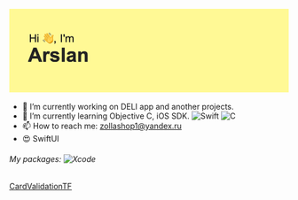 ![](header.png)
- 🔭 I’m currently working on DELI app and another projects.
- 🌱 I’m currently learning Objective C, iOS SDK. ![Swift](https://img.shields.io/badge/swift-F54A2A?style=for-the-badge&logo=swift&logoColor=white) ![C](https://img.shields.io/badge/c-%2300599C.svg?style=for-the-badge&logo=c&logoColor=white)
- 📫 How to reach me: zollashop1@yandex.ru
- 😍 SwiftUI 

###### My packages: ![Xcode](https://img.shields.io/badge/Xcode-007ACC?style=for-the-badge&logo=Xcode&logoColor=white)

[CardValidationTF](https://github.com/auranebes/CardValidationTF)

<!--
**auranebes/auranebes** is a ✨ _special_ ✨ repository because its `README.md` (this file) appears on your GitHub profile.


Here are some ideas to get you started:

- 🔭 I’m currently working on ...
- 🌱 I’m currently learning ...
- 👯 I’m looking to collaborate on ...
- 🤔 I’m looking for help with ...
- 💬 Ask me about ...
- 📫 How to reach me: ...
- 😄 Pronouns: ...
- ⚡ Fun fact: ...
-->
